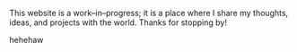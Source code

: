 This website is a work–in–progress; it is a place where I share my thoughts, ideas, and projects with the world. Thanks for stopping by!

hehehaw